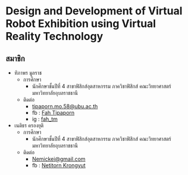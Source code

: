 # Design and Development of Virtual Robot Exhibition using Virtual Reality Technology

## สมาชิก
- ทิภาพร มูลราช
    - การศึกษา 
        - นักศึกษาชั้นปีที่ 4 สาขาฟิสิกส์อุตสาหกรรม ภาควิชาฟิสิกส์ คณะวิทยาศาสตร์ มหาวิทยาลัยอุบลราชธานี
    - ติดต่อ
        - tipaporn.mo.58@ubu.ac.th
        - fb : [Fah Tipaporn](https://www.facebook.com/Fahtipapornmol)
        - ig : [fah_tm](https://www.instagram.com/fah_tm/)
- เนติธร ครองยุติ
    - การศึกษา 
        - นักศึกษาชั้นปีที่ 4 สาขาฟิสิกส์อุตสาหกรรม ภาควิชาฟิสิกส์ คณะวิทยาศาสตร์ มหาวิทยาลัยอุบลราชธานี
    - ติดต่อ
        - Nemickei@gmail.com
        - fb : [Netitorn Krongyut](https://www.facebook.com/profile.php?id=100004521793764)
